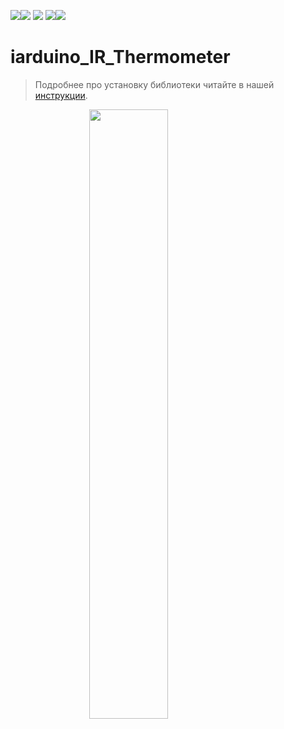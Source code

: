 [![](https://iarduino.ru/img/logo.svg)](https://iarduino.ru)[![](https://wiki.iarduino.ru/img/git-shop.svg?3)](https://iarduino.ru) [![](https://wiki.iarduino.ru/img/git-wiki.svg?2)](https://wiki.iarduino.ru) [![](https://wiki.iarduino.ru/img/git-lesson.svg?2)](https://lesson.iarduino.ru)[![](https://wiki.iarduino.ru/img/git-forum.svg?2)](http://forum.trema.ru)

# iarduino\_IR\_Thermometer

> Подробнее про установку библиотеки читайте в нашей [инструкции](https://wiki.iarduino.ru/page/Installing_libraries/).

<img src="http://iarduino.ru/img/upload/913e1f1e141a9e4b182155189dece764.png" style="display: block; margin-left: auto; margin-right: auto; width: 50%;"></img>

